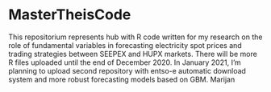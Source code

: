 # MasterTheisCode
 This repositorium represents hub with R code written for my research on the role of fundamental variables in forecasting electricity spot prices and trading strategies between SEEPEX and HUPX markets.
There will be more R files uploaded until the end of December 2020. 
In January 2021, I’m planning to upload second repository with entso-e automatic download system and more robust forecasting models based on GBM. 
Marijan
